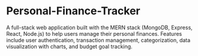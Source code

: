 # Personal-Finance-Tracker
A full-stack web application built with the MERN stack (MongoDB, Express, React, Node.js) to help users manage their personal finances. Features include user authentication, transaction management, categorization, data visualization with charts, and budget goal tracking.
